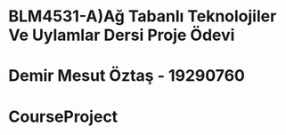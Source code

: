 # BLM4531-A)Ağ Tabanlı Teknolojiler Ve Uylamlar Dersi Proje Ödevi
# Demir Mesut Öztaş - 19290760 
# CourseProject
